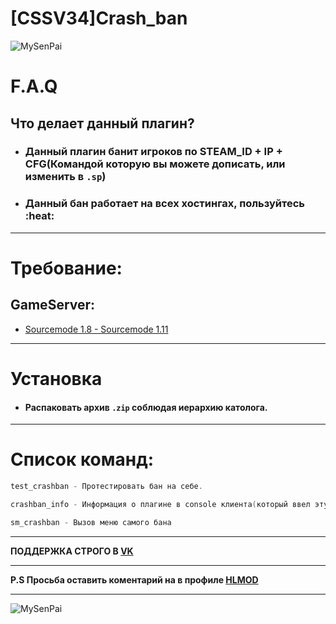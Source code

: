 # __[CSSV34]Crash_ban__

![MySenPai](https://pa1.narvii.com/6862/6098ddd3be86e6253a9a2174796bf3fba9c06867r1-500-260_hq.gif)


# F.A.Q
 ## __Что делает данный плагин?__

- ### Данный плагин банит игроков по STEAM_ID + IP + CFG(Командой которую вы можете дописать, или изменить в `.sp`)
- ### Данный бан работает на всех хостингах, пользуйтесь :heat:


***
# Требование:

## GameServer:
- [Sourcemode 1.8 - Sourcemode 1.11](https://www.sourcemod.net/downloads.php?branch=stable)

***


# Установка
- #### Распаковать архив `.zip` соблюдая иерархию католога.

***
# Список команд:
```c
test_crashban - Протестировать бан на себе.

crashban_info - Информация о плагине в console клиента(который ввел эту команду)

sm_crashban - Вызов меню самого бана

````
***

 __ПОДДЕРЖКА СТРОГО В [VK](VK.COM/CYXARUK1337)__

***

__P.S Просьба оставить коментарий на в профиле [HLMOD](https://hlmod.ru/members/pr-e-fix.110719/)__
***
![MySenPai](https://pa1.narvii.com/8008/5ff3a5128bf7a511810414eecce8018a7b0a52cer1-500-282_hq.gif)
